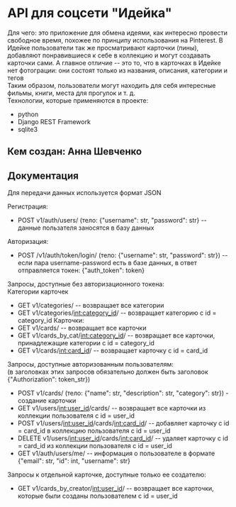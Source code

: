 # API для соцсети "Идейка"
Для чего: это приложение для обмена идеями, как интересно провести 
свободное время, похожее по 
принципу использования на Pinterest. В Идейке пользователи так же просматривают 
карточки (пины), добавляют понравившиеся к себе в коллекцию и могут создавать карточки сами. 
А главное отличие -- это то, что в карточках в Идейке нет фотограции: они состоят только из 
названия, описания, категории и тегов<br>
Таким образом, пользователи могут находить для себя интересные фильмы, книги, места для прогулок
и т. д. <br>
Технологии, которые применяются в проекте: <br>
- python
- Django REST Framework
- sqlite3

Кем создан: Анна Шевченко
---
## Документация 
Для передачи данных используется формат JSON<br>

Регистрация: <br>
- POST v1/auth/users/ (тело: {"username": str, "password": str} -- данные пользателя заносятся в базу 
данных

Авторизация: <br>
- POST /v1/auth/token/login/ (тело: {"username": str, "password": str}) -- если пара username-password есть в базе
данных, в ответ отправляется токен: {"auth_token": token}

Запросы, доступные без авторизационного токена: <br>
Категории карточек <br>
- GET v1/categories/ -- возвращает все категории
- GET v1/categories/<int:category_id>/ -- возвращает категорию с id = category_id
Карточки: <br>
- GET v1/cards/ -- возвращает все карточки
- GET v1/cards_by_cat/<int:category_id>/ -- возвращает все карточки, принадлежащие категории c id = category_id
- GET v1/cards/<int:card_id>/ -- возвращает карточку с id = card_id

Запросы, доступные авторизованным пользователям: <br>
(в заголовках этих запросов обязательно должен быть заголовок {"Authorization": token_str}) <br>
- POST v1/cards/ (тело: {"name": str, "description": str, "category": str}) - создание карточки
- GET v1/users/<int:user_id>/cards/ -- возвращает все карточки из коллекции пользователя с id = user_id
- POST v1/users/<int:user_id>/cards/<int:card_id>/ -- добавляет карточку с id = card_id в коллекцию пользователя с id = user_id
- DELETE v1/users/<int:user_id>/cards/<int:card_id>/  -- удаляет карточку с id = card_id из коллекции пользователя с id = user_id
- GET v1/auth/users/me/ -- информация о пользователе в формате {"email": str, "id": int, "username": str}

Запросы к отдельной карточке, доступные только ее создателю: <br>
- GET v1/cards_by_creator/<int:user_id>/ -- возвращает все карточки, которые были созданы пользователем с id = user_id

